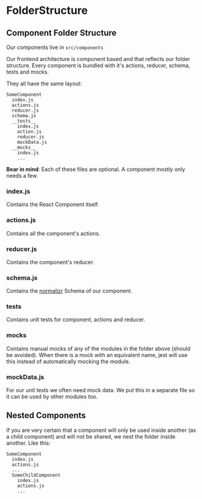 # FolderStructure

## Component Folder Structure

Our components live in `src/components`

Our frontend architecture is component based and that reflects our folder structure. Every component is bundled with it's actions, reducer, schema, tests and mocks. 

They all have the same layout:

```
SomeComponent
  index.js
  actions.js
  reducer.js
  schema.js
  __tests__
    index.js
    action.js
    reducer.js
    mockData.js
  __mocks__
    index.js
    ...
```

__Bear in mind__: Each of these files are optional. A component mostly only needs a few.

### index.js
Contains the React Component itself.

### actions.js
Contains all the component's actions.

### reducer.js
Contains the component's reducer.

### schema.js
Contains the [normalizr](https://github.com/gaearon/normalizr) Schema of our component.

### __tests__
Contains unit tests for component, actions and reducer.

### __mocks__
Contains manual mocks of any of the modules in the folder above (should be avoided). When there is a mock with an equivalent name, jest will use this instead of automatically mocking the module.

### mockData.js
For our unit tests we often need mock data. We put this in a separate file so it can be used by other modules too.

## Nested Components
If you are very certain that a component will only be used inside another (as a child component) and will not be shared, we nest the folder inside another. Like this:

```
SomeComponent
  index.js
  actions.js
  ...
  SomeChildComponent
    index.js
    actions.js
    ...
```
